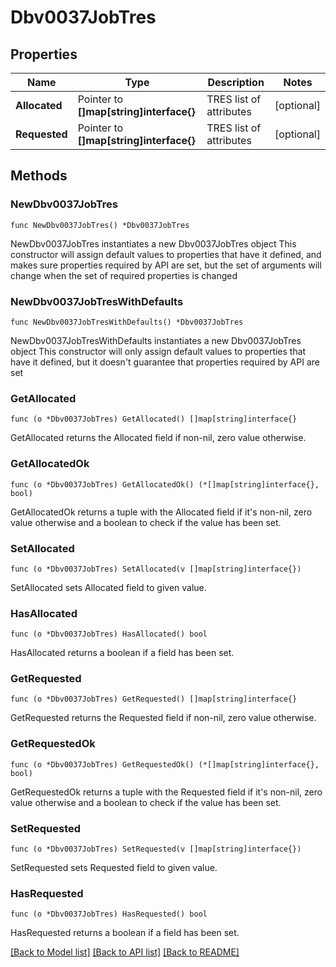 # Dbv0037JobTres

## Properties

Name | Type | Description | Notes
------------ | ------------- | ------------- | -------------
**Allocated** | Pointer to **[]map[string]interface{}** | TRES list of attributes | [optional] 
**Requested** | Pointer to **[]map[string]interface{}** | TRES list of attributes | [optional] 

## Methods

### NewDbv0037JobTres

`func NewDbv0037JobTres() *Dbv0037JobTres`

NewDbv0037JobTres instantiates a new Dbv0037JobTres object
This constructor will assign default values to properties that have it defined,
and makes sure properties required by API are set, but the set of arguments
will change when the set of required properties is changed

### NewDbv0037JobTresWithDefaults

`func NewDbv0037JobTresWithDefaults() *Dbv0037JobTres`

NewDbv0037JobTresWithDefaults instantiates a new Dbv0037JobTres object
This constructor will only assign default values to properties that have it defined,
but it doesn't guarantee that properties required by API are set

### GetAllocated

`func (o *Dbv0037JobTres) GetAllocated() []map[string]interface{}`

GetAllocated returns the Allocated field if non-nil, zero value otherwise.

### GetAllocatedOk

`func (o *Dbv0037JobTres) GetAllocatedOk() (*[]map[string]interface{}, bool)`

GetAllocatedOk returns a tuple with the Allocated field if it's non-nil, zero value otherwise
and a boolean to check if the value has been set.

### SetAllocated

`func (o *Dbv0037JobTres) SetAllocated(v []map[string]interface{})`

SetAllocated sets Allocated field to given value.

### HasAllocated

`func (o *Dbv0037JobTres) HasAllocated() bool`

HasAllocated returns a boolean if a field has been set.

### GetRequested

`func (o *Dbv0037JobTres) GetRequested() []map[string]interface{}`

GetRequested returns the Requested field if non-nil, zero value otherwise.

### GetRequestedOk

`func (o *Dbv0037JobTres) GetRequestedOk() (*[]map[string]interface{}, bool)`

GetRequestedOk returns a tuple with the Requested field if it's non-nil, zero value otherwise
and a boolean to check if the value has been set.

### SetRequested

`func (o *Dbv0037JobTres) SetRequested(v []map[string]interface{})`

SetRequested sets Requested field to given value.

### HasRequested

`func (o *Dbv0037JobTres) HasRequested() bool`

HasRequested returns a boolean if a field has been set.


[[Back to Model list]](../README.md#documentation-for-models) [[Back to API list]](../README.md#documentation-for-api-endpoints) [[Back to README]](../README.md)


